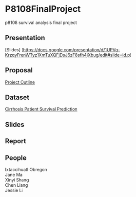 # P8108FinalProject
p8108 survival analysis final project

## Presentation
[Slides] (https://docs.google.com/presentation/d/1UPVq-KrzqyFrenWTyz1XmTuXQFjDsJ6zF8sfh4jXbug/edit#slide=id.p)

## Proposal 
[Project Outline](https://docs.google.com/document/d/19DEoGDfuQ9TUcLcLJD3oKvCatLZAoCWgjLnVa67t56A/edit?usp=sharing)

## Dataset

[Cirrhosis Patient Survival Prediction](https://archive.ics.uci.edu/dataset/878/cirrhosis+patient+survival+prediction+dataset-1)

## Slides

## Report

## People
Ixtaccihuatl Obregon \
Jane Ma \
Xinyi Shang \
Chen Liang \
Jessie Li
